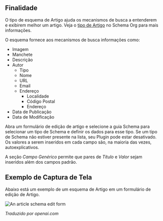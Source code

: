 <!-- Filename: Localhost / Display title: Schema.org - Artigo -->

## Finalidade

O tipo de esquema de Artigo ajuda os mecanismos de busca a entenderem e exibirem melhor um artigo. Veja o [tipo de Artigo](https://schema.org/Article) no Schema Org para mais informações.

O esquema fornece aos mecanismos de busca informações como:

- Imagem
- Manchete
- Descrição
- Autor
  - Tipo
  - Nome
  - URL
  - Email
  - Endereço
    - Localidade
    - Código Postal
    - Endereço
- Data de Publicação
- Data de Modificação

Abra um formulário de edição de artigo e selecione a guia Schema para selecionar um tipo de Schema e definir os dados para esse tipo. Se um tipo de Schema não estiver presente na lista, seu Plugin pode estar desativado. Os valores a serem inseridos em cada campo são, na maioria das vezes, autoexplicativos.

A seção *Campo Genérico* permite que pares de *Título* e *Valor* sejam inseridos além dos campos padrão.

## Exemplo de Captura de Tela

Abaixo está um exemplo de um esquema de Artigo em um formulário de edição de Artigo.

![An article schema edit form](../../../en/images/schemas/edit-schema-article.png)

*Traduzido por openai.com*

